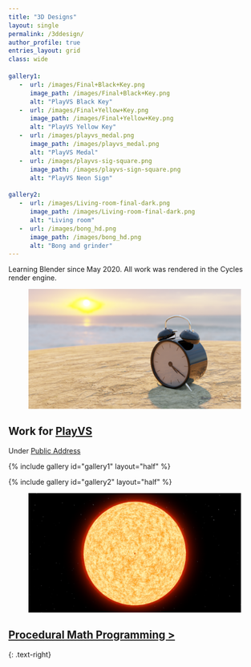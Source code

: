 ```yaml
---
title: "3D Designs"
layout: single
permalink: /3ddesign/
author_profile: true
entries_layout: grid
class: wide

gallery1:
   -  url: /images/Final+Black+Key.png
      image_path: /images/Final+Black+Key.png
      alt: "PlayVS Black Key"
   -  url: /images/Final+Yellow+Key.png
      image_path: /images/Final+Yellow+Key.png
      alt: "PlayVS Yellow Key"
   -  url: /images/playvs_medal.png
      image_path: /images/playvs_medal.png
      alt: "PlayVS Medal"
   -  url: /images/playvs-sig-square.png
      image_path: /images/playvs-sign-square.png
      alt: "PlayVS Neon Sign"

gallery2:
   -  url: /images/Living-room-final-dark.png
      image_path: /images/Living-room-final-dark.png
      alt: "Living room"
   -  url: /images/bong_hd.png
      image_path: /images/bong_hd.png
      alt: "Bong and grinder"
---
```


Learning Blender since May 2020. All work was rendered in the Cycles render engine.

<figure>
   <a href="/images/timestides-large.png">
   <img src="/images/timestides-large.png"
      alt="Times Tide will Smother You" />
   </a>
</figure>

## Work for <span style="color:rgb(255,129,0)">[PlayVS](playvs.com)</span>

Under [Public Address](publicaddress.studio)

{% include gallery id="gallery1" layout="half" %}

{% include gallery id="gallery2" layout="half" %}

<figure>
   <a href="/images/scale.png">
   <img src="/images/scale.png"
      alt="Scale" />
   </a>
</figure>

## [Procedural Math Programming >](/proceduralmath/)
{: .text-right}